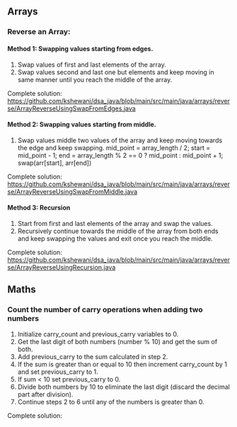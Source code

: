 ## Arrays
### Reverse an Array:
#### Method 1: Swapping values starting from edges.
1. Swap values of first and last elements of the array.
2. Swap values second and last one but elements and keep moving in same manner until you reach the middle of the array. 

Complete solution: https://github.com/kshewani/dsa_java/blob/main/src/main/java/arrays/reverse/ArrayReverseUsingSwapFromEdges.java

#### Method 2: Swapping values starting from middle.
1. Swap values middle two values of the array and keep moving towards the edge and keep swapping.
   mid_point = array_length / 2;
   start = mid_point - 1;
   end = array_length % 2 == 0 ? mid_point : mid_point + 1;
   swap(arr[start], arr[end])

Complete solution: https://github.com/kshewani/dsa_java/blob/main/src/main/java/arrays/reverse/ArrayReverseUsingSwapFromMiddle.java

#### Method 3: Recursion
1. Start from first and last elements of the array and swap the values.
2. Recursively continue towards the middle of the array from both ends and keep swapping the values and exit once you reach the middle.

Complete solution: https://github.com/kshewani/dsa_java/blob/main/src/main/java/arrays/reverse/ArrayReverseUsingRecursion.java
   
## Maths
### Count the number of carry operations when adding two numbers
1. Initialize carry_count and previous_carry variables to 0.
2. Get the last digit of both numbers (number % 10) and get the sum of both.
3. Add previous_carry to the sum calculated in step 2.
4. If the sum is greater than or equal to 10 then increment carry_count by 1 and set previous_carry to 1.
5. If sum < 10 set previous_carry to 0.
6. Divide both numbers by 10 to eliminate the last digit (discard the decimal part after division).
7. Continue steps 2 to 6 until any of the numbers is greater than 0.  

Complete solution: 